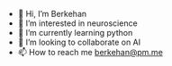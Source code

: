 - 👋 Hi, I’m Berkehan
- 👀 I’m interested in neuroscience
- 🌱 I’m currently learning python
- 💞️ I’m looking to collaborate on AI
- 📫 How to reach me berkehan@pm.me

<!---
berlive/berlive is a ✨ special ✨ repository because its `README.md` (this file) appears on your GitHub profile.
You can click the Preview link to take a look at your changes.
--->
